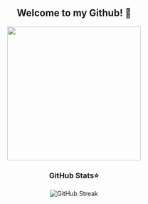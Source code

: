 <div id="header" align="center" size="100px">
<h2>Welcome to my Github! 👋</h2>
  
<img src="https://github.com/Angela-LJ/Angela-LJ/assets/110421510/01e50b20-06c4-4676-8af8-851aca9b30c2" width="300">

</div>

<div id="stats" align="center" size="100px">
<h3>GitHub Stats⭐</h3>

![GitHub Streak](https://github-readme-streak-stats.herokuapp.com?user=Angela-LJ&theme=cobalt&date_format=j%20M%5B%20Y%5D&background=000000&border=7536B2&stroke=9243DD&ring=89502D&fire=FF9554&currStreakNum=D280FF&sideNums=BC52FF&currStreakLabel=64EAE2&sideLabels=48A8A2&dates=A42EE5)

</div>

<!--
**Angela-LJ/Angela-LJ** is a ✨ _special_ ✨ repository because its `README.md` (this file) appears on your GitHub profile.

Here are some ideas to get you started:

- 🔭 I’m currently working on ...
- 🌱 I’m currently learning ...
- 👯 I’m looking to collaborate on ...
- 🤔 I’m looking for help with ...
- 💬 Ask me about ...
- 📫 How to reach me: ...
- 😄 Pronouns: ...
- ⚡ Fun fact: ...
-->
